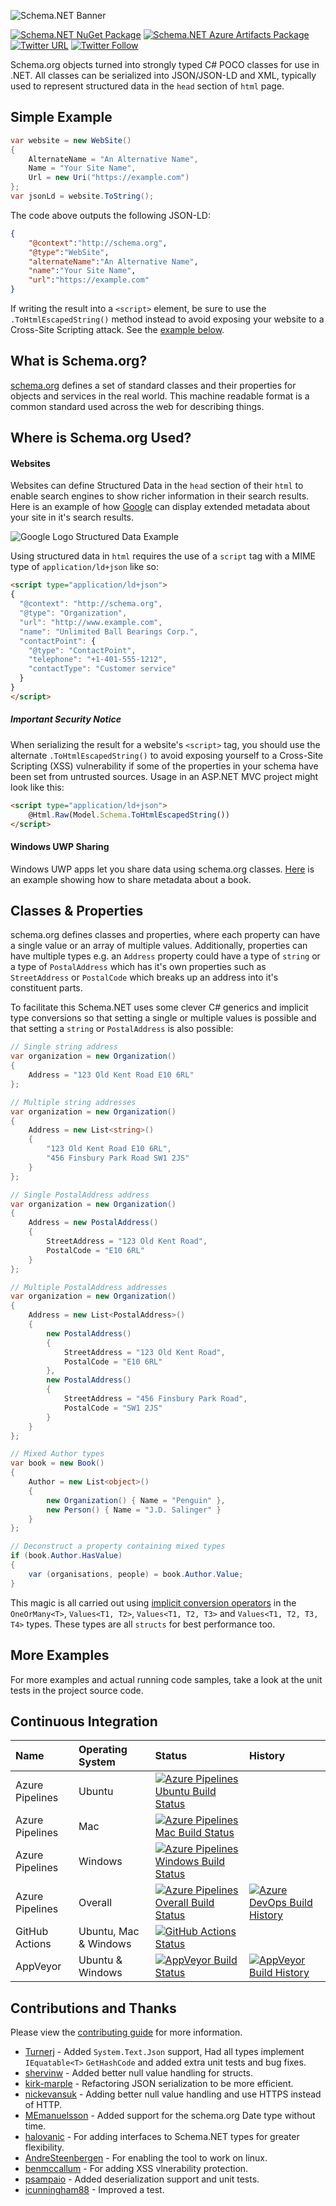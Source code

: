 ![Schema.NET Banner](Images/Banner.png)

[![Schema.NET NuGet Package](https://img.shields.io/nuget/v/Schema.NET.svg)](https://www.nuget.org/packages/Schema.NET) [![Schema.NET Azure Artifacts Package](https://feeds.dev.azure.com/schema-net/_apis/public/Packaging/Feeds/64e69c35-cb00-46e4-9cba-6d8faf1f41d6/Packages/fa72270b-6c54-4403-9307-aa826e43530e/Badge)](https://dev.azure.com/schema-net/Schema.NET/_packaging?_a=package&feed=64e69c35-cb00-46e4-9cba-6d8faf1f41d6&package=fa72270b-6c54-4403-9307-aa826e43530e&preferRelease=true) [![Twitter URL](https://img.shields.io/twitter/url/http/shields.io.svg?style=social)](https://twitter.com/RehanSaeedUK) [![Twitter Follow](https://img.shields.io/twitter/follow/rehansaeeduk.svg?style=social&label=Follow)](https://twitter.com/RehanSaeedUK)

Schema.org objects turned into strongly typed C# POCO classes for use in .NET. All classes can be serialized into JSON/JSON-LD and XML, typically used to represent structured data in the `head` section of `html` page.

## Simple Example

```C#
var website = new WebSite()
{
    AlternateName = "An Alternative Name",
    Name = "Your Site Name",
    Url = new Uri("https://example.com")
};
var jsonLd = website.ToString();
```

The code above outputs the following JSON-LD:

```JSON
{
    "@context":"http://schema.org",
    "@type":"WebSite",
    "alternateName":"An Alternative Name",
    "name":"Your Site Name",
    "url":"https://example.com"
}
```

If writing the result into a `<script>` element, be sure to use the `.ToHtmlEscapedString()` method instead to avoid exposing your website to a Cross-Site Scripting attack. See the [example below](#important-security-notice).

## What is Schema.org?

[schema.org](https://schema.org) defines a set of standard classes and their properties for objects and services in the real world. This machine readable format is a common standard used across the web for describing things.

## Where is Schema.org Used?

#### Websites

Websites can define Structured Data in the `head` section of their `html` to enable search engines to show richer information in their search results. Here is an example of how [Google](https://developers.google.com/search/docs/guides/intro-structured-data) can display extended metadata about your site in it's search results.

![Google Logo Structured Data Example](Images/Google%20Logo%20Structured%20Data%20Example.png)

Using structured data in `html` requires the use of a `script` tag with a MIME type of `application/ld+json` like so:

```HTML
<script type="application/ld+json">
{
  "@context": "http://schema.org",
  "@type": "Organization",
  "url": "http://www.example.com",
  "name": "Unlimited Ball Bearings Corp.",
  "contactPoint": {
    "@type": "ContactPoint",
    "telephone": "+1-401-555-1212",
    "contactType": "Customer service"
  }
}
</script>
```

##### Important Security Notice
When serializing the result for a website's `<script>` tag, you should use the alternate `.ToHtmlEscapedString()` to avoid exposing yourself to a Cross-Site Scripting (XSS) vulnerability if some of the properties in your schema have been set from untrusted sources.
Usage in an ASP.NET MVC project might look like this:

```HTML
<script type="application/ld+json">
    @Html.Raw(Model.Schema.ToHtmlEscapedString())
</script>
```
 

#### Windows UWP Sharing

Windows UWP apps let you share data using schema.org classes. [Here](https://docs.microsoft.com/en-us/uwp/schemas/appxpackage/appxmanifestschema/element-sharetarget) is an example showing how to share metadata about a book.

## Classes & Properties

schema.org defines classes and properties, where each property can have a single value or an array of multiple values. Additionally, properties can have multiple types e.g. an `Address` property could have a type of `string` or a type of `PostalAddress` which has it's own properties such as `StreetAddress` or `PostalCode` which breaks up an address into it's constituent parts.

To facilitate this Schema.NET uses some clever C# generics and implicit type conversions so that setting a single or multiple values is possible and that setting a `string` or `PostalAddress` is also possible:

```C#
// Single string address
var organization = new Organization()
{
    Address = "123 Old Kent Road E10 6RL"
};

// Multiple string addresses
var organization = new Organization()
{
    Address = new List<string>()
    { 
        "123 Old Kent Road E10 6RL",
        "456 Finsbury Park Road SW1 2JS"
    }
};

// Single PostalAddress address
var organization = new Organization()
{
    Address = new PostalAddress()
    {
        StreetAddress = "123 Old Kent Road",
        PostalCode = "E10 6RL"
    }
};

// Multiple PostalAddress addresses
var organization = new Organization()
{
    Address = new List<PostalAddress>()
    {
        new PostalAddress()
        {
            StreetAddress = "123 Old Kent Road",
            PostalCode = "E10 6RL"
        },
        new PostalAddress()
        {
            StreetAddress = "456 Finsbury Park Road",
            PostalCode = "SW1 2JS"
        }
    }
};

// Mixed Author types
var book = new Book()
{
    Author = new List<object>()
    {
        new Organization() { Name = "Penguin" },
        new Person() { Name = "J.D. Salinger" }
    }
};

// Deconstruct a property containing mixed types
if (book.Author.HasValue)
{
    var (organisations, people) = book.Author.Value;
}
```

This magic is all carried out using [implicit conversion operators](https://docs.microsoft.com/en-us/dotnet/csharp/language-reference/keywords/implicit) in the `OneOrMany<T>`, `Values<T1, T2>`, `Values<T1, T2, T3>` and `Values<T1, T2, T3, T4>` types. These types are all `structs` for best performance too.

## More Examples

For more examples and actual running code samples, take a look at the unit tests in the project source code.

## Continuous Integration

| Name            | Operating System      | Status | History |
| :---            | :---                  | :---   | :---    |
| Azure Pipelines | Ubuntu                | [![Azure Pipelines Ubuntu Build Status](https://dev.azure.com/schema-net/Schema.NET/_apis/build/status/Schema.NET?branchName=master&stageName=Build&jobName=Build&configuration=Build%20Linux)](https://dev.azure.com/schema-net/Schema.NET/_build/latest?definitionId=1&branchName=master) |
| Azure Pipelines | Mac                   | [![Azure Pipelines Mac Build Status](https://dev.azure.com/schema-net/Schema.NET/_apis/build/status/Schema.NET?branchName=master&stageName=Build&jobName=Build&configuration=Build%20Mac)](https://dev.azure.com/schema-net/Schema.NET/_build/latest?definitionId=1&branchName=master) |
| Azure Pipelines | Windows               | [![Azure Pipelines Windows Build Status](https://dev.azure.com/schema-net/Schema.NET/_apis/build/status/Schema.NET?branchName=master&stageName=Build&jobName=Build&configuration=Build%20Windows)](https://dev.azure.com/schema-net/Schema.NET/_build/latest?definitionId=1&branchName=master) |
| Azure Pipelines | Overall               | [![Azure Pipelines Overall Build Status](https://dev.azure.com/schema-net/Schema.NET/_apis/build/status/Schema.NET?branchName=master)](https://dev.azure.com/schema-net/Schema.NET/_build/latest?definitionId=1&branchName=master) | [![Azure DevOps Build History](https://buildstats.info/azurepipelines/chart/schema-net/Schema.NET/1?branch=master&includeBuildsFromPullRequest=false)](https://dev.azure.com/schema-net/Schema.NET/_build/latest?definitionId=1&branchName=master) |
| GitHub Actions  | Ubuntu, Mac & Windows | [![GitHub Actions Status](https://github.com/RehanSaeed/Schema.NET/workflows/Build/badge.svg?branch=master)](https://github.com/RehanSaeed/Schema.NET/actions) | |
| AppVeyor        | Ubuntu & Windows      | [![AppVeyor Build Status](https://ci.appveyor.com/api/projects/status/djxrpkw8ckyf24c1?svg=true)](https://ci.appveyor.com/project/RehanSaeed/schema-net) | [![AppVeyor Build History](https://buildstats.info/appveyor/chart/RehanSaeed/schema-net?branch=master&includeBuildsFromPullRequest=false)](https://ci.appveyor.com/project/RehanSaeed/schema-net) |

## Contributions and Thanks

Please view the [contributing guide](/.github/CONTRIBUTING.md) for more information.

- [Turnerj](https://github.com/Turnerj) - Added `System.Text.Json` support, Had all types implement `IEquatable<T>` `GetHashCode` and added extra unit tests and bug fixes.
- [shervinw](https://github.com/shervinw) - Added better null value handling for structs.
- [kirk-marple](https://github.com/kirk-marple) - Refactoring JSON serialization to be more efficient.
- [nickevansuk](https://github.com/nickevansuk) - Adding better null value handling and use HTTPS instead of HTTP.
- [MEmanuelsson](https://github.com/MEmanuelsson) - Added support for the schema.org Date type without time.
- [halovanic](https://github.com/halovanic) - For adding interfaces to Schema.NET types for greater flexibility.
- [AndreSteenbergen](https://github.com/AndreSteenbergen) - For enabling the tool to work on linux.
- [benmccallum](https://github.com/benmccallum) - For adding XSS vlnerability protection.
- [psampaio](https://github.com/psampaio) - Added deserialization support and unit tests.
- [icunningham88](https://github.com/icunningham88) - Improved a test.
